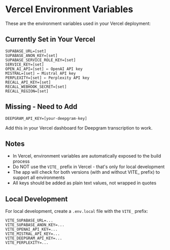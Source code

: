 # Vercel Environment Variables

These are the environment variables used in your Vercel deployment:

## Currently Set in Your Vercel

```
SUPABASE_URL=[set]
SUPABASE_ANON_KEY=[set]
SUPABASE_SERVICE_ROLE_KEY=[set]
SERVICE_KEY=[set]
OPEN_AI_API=[set] ← OpenAI API key
MISTRAL=[set] ← Mistral API key  
PERPLEXITY=[set] ← Perplexity API key
RECALL_API_KEY=[set]
RECALL_WEBHOOK_SECRET=[set]
RECALL_REGION=[set]
```

## Missing - Need to Add

```
DEEPGRAM_API_KEY=[your-deepgram-key]
```

Add this in your Vercel dashboard for Deepgram transcription to work.

## Notes

- In Vercel, environment variables are automatically exposed to the build process
- Do NOT use the `VITE_` prefix in Vercel - that's only for local development
- The app will check for both versions (with and without VITE_ prefix) to support all environments
- All keys should be added as plain text values, not wrapped in quotes

## Local Development

For local development, create a `.env.local` file with the `VITE_` prefix:

```
VITE_SUPABASE_URL=...
VITE_SUPABASE_ANON_KEY=...
VITE_OPENAI_API_KEY=...
VITE_MISTRAL_API_KEY=...
VITE_DEEPGRAM_API_KEY=...
VITE_PERPLEXITY=...
```